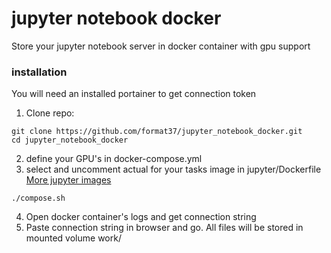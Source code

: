 # jupyter notebook docker
Store your jupyter notebook server in docker container with gpu support   
### installation
You will need an installed portainer to get connection token
1. Clone repo:
```
git clone https://github.com/format37/jupyter_notebook_docker.git
cd jupyter_notebook_docker
```
2. define your GPU's in docker-compose.yml   
3. select and uncomment actual for your tasks image in jupyter/Dockerfile   
[More jupyter images](https://hub.docker.com/u/jupyter)
```
./compose.sh
```
4. Open docker container's logs and get connection string   
5. Paste connection string in browser and go. All files will be stored in mounted volume work/

